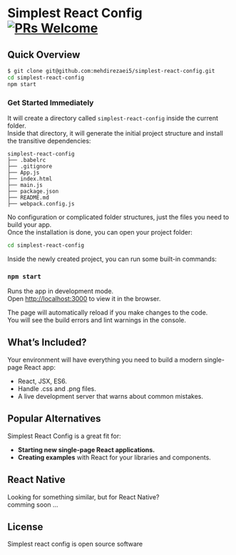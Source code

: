 # Simplest React Config [![PRs Welcome](https://img.shields.io/badge/PRs-welcome-green.svg)](https://github.com/mehdirezaei5/simplest-react-config)

## Quick Overview

```sh
$ git clone git@github.com:mehdirezaei5/simplest-react-config.git
cd simplest-react-config
npm start
```

### Get Started Immediately

It will create a directory called `simplest-react-config` inside the current folder.<br>
Inside that directory, it will generate the initial project structure and install the transitive dependencies:

```
simplest-react-config
├── .babelrc
├── .gitignore
├── App.js
├── index.html
├── main.js
├── package.json
├── README.md
├── webpack.config.js
```

No configuration or complicated folder structures, just the files you need to build your app.<br>
Once the installation is done, you can open your project folder:

```sh
cd simplest-react-config
```

Inside the newly created project, you can run some built-in commands:

### `npm start`

Runs the app in development mode.<br>
Open [http://localhost:3000](http://localhost:3000) to view it in the browser.

The page will automatically reload if you make changes to the code.<br>
You will see the build errors and lint warnings in the console.

## What’s Included?

Your environment will have everything you need to build a modern single-page React app:

- React, JSX, ES6.
- Handle .css and .png files.
- A live development server that warns about common mistakes.

## Popular Alternatives

Simplest React Config is a great fit for:

- **Starting new single-page React applications.**
- **Creating examples** with React for your libraries and components.

## React Native

Looking for something similar, but for React Native?<br>
comming soon ...

## License

Simplest react config is open source software
